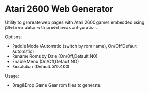 # Atari 2600 Web Generator

Utility to genreate wep pages with Atari 2600 games embedded using jStella emulator with predefined configuration: 

Options:
*   Paddle Mode (Automatic (switch by rom name), On/Off,Default Automatic)  
*   Rename Roms by Date (On/Off,Default NO)  
*   Enable Menu (On/Off,Default NO)  
*   Resolution (Default:570:460)  

Usage:
* Drag&Drop Game Gear rom files to generate.
